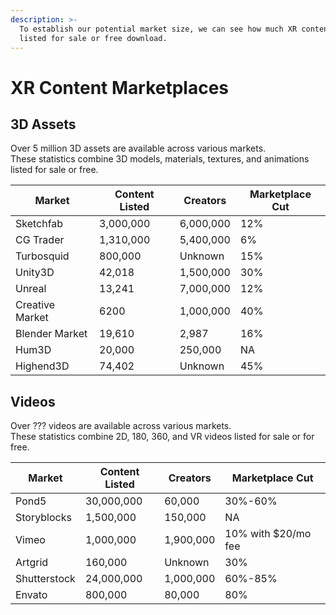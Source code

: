```yaml
---
description: >-
  To establish our potential market size, we can see how much XR content is
  listed for sale or free download.
---
```


# XR Content Marketplaces

## 3D Assets

Over 5 million 3D assets are available across various markets.\
These statistics combine 3D models, materials, textures, and animations listed for sale or free.

| Market          | Content Listed | Creators  | Marketplace Cut |
| --------------- | -------------- | --------- | --------------- |
| Sketchfab       | 3,000,000      | 6,000,000 | 12%             |
| CG Trader       | 1,310,000      | 5,400,000 | 6%              |
| Turbosquid      | 800,000        | Unknown   | 15%             |
| Unity3D         | 42,018         | 1,500,000 | 30%             |
| Unreal          | 13,241         | 7,000,000 | 12%             |
| Creative Market | 6200           | 1,000,000 | 40%             |
| Blender Market  | 19,610         | 2,987     | 16%             |
| Hum3D           | 20,000         | 250,000   | NA              |
| Highend3D       | 74,402         | Unknown   | 45%             |

## Videos

Over ??? videos are available across various markets.\
These statistics combine 2D, 180, 360, and VR videos listed for sale or for free.

| Market       | Content Listed | Creators  | Marketplace Cut     |
| ------------ | -------------- | --------- | ------------------- |
| Pond5        | 30,000,000     | 60,000    | 30%-60%             |
| Storyblocks  | 1,500,000      | 150,000   | NA                  |
| Vimeo        | 1,000,000      | 1,900,000 | 10% with $20/mo fee |
| Artgrid      | 160,000        | Unknown   | 30%                 |
| Shutterstock | 24,000,000     | 1,000,000 | 60%-85%             |
| Envato       | 800,000        | 80,000    | 80%                 |
